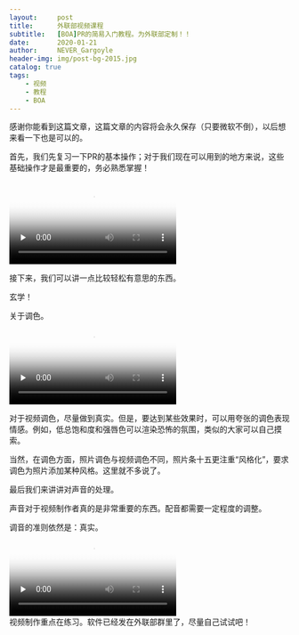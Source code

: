 ```yaml
---
layout:     post
title:      外联部视频课程
subtitle:   [BOA]PR的简易入门教程。为外联部定制！！
date:       2020-01-21
author:     NEVER_Gargoyle
header-img: img/post-bg-2015.jpg
catalog: true
tags:
    - 视频
    - 教程
    - BOA
---
```


感谢你能看到这篇文章，这篇文章的内容将会永久保存（只要微软不倒），以后想来看一下也是可以的。   

首先，我们先复习一下PR的基本操作；对于我们现在可以用到的地方来说，这些基础操作才是最重要的，务必熟悉掌握！   

<video id="video" controls="" preload="none" poster="http://om2bks7xs.bkt.clouddn.com/2017-08-26-Markdown-Advance-Video.jpg">
<source id="mp4" src="http://q62ssd5sv.bkt.clouddn.com/video1%E5%A4%8D%E4%B9%A0.mp4?e=1582333552&token=2tuIfajKFCm5nQiP-Ygqxa4iAMmVOhQCw9nGrqsa:88gJm4cVxUdILqEn0xQac1m-A9c=" type="video/mp4">
</video>   

接下来，我们可以讲一点比较轻松有意思的东西。   

玄学！   

关于调色。   
<video id="video" controls="" preload="none" poster="http://om2bks7xs.bkt.clouddn.com/2017-08-26-Markdown-Advance-Video.jpg">
<source id="mp4" src="http://q62ssd5sv.bkt.clouddn.com/video2%E8%B0%83%E8%89%B2.mp4?e=1582333552&token=2tuIfajKFCm5nQiP-Ygqxa4iAMmVOhQCw9nGrqsa:KTlNnb5LhZx_9YdXCDY_CfYRHqM=" type="video/mp4">
</video>   

对于视频调色，尽量做到真实。但是，要达到某些效果时，可以用夸张的调色表现情感。例如，低总饱和度和强唇色可以渲染恐怖的氛围，类似的大家可以自己摸索。   

当然，在调色方面，照片调色与视频调色不同，照片条十五更注重“风格化”，要求调色为照片添加某种风格。这里就不多说了。   



最后我们来讲讲对声音的处理。   

声音对于视频制作者真的是非常重要的东西。配音都需要一定程度的调整。   

调音的准则依然是：真实。   
<video id="video" controls="" preload="none" poster="http://om2bks7xs.bkt.clouddn.com/2017-08-26-Markdown-Advance-Video.jpg">
<source id="mp4" src="http://q62ssd5sv.bkt.clouddn.com/video2%E8%B0%83%E8%89%B2.mp4?e=1582333552&token=2tuIfajKFCm5nQiP-Ygqxa4iAMmVOhQCw9nGrqsa:KTlNnb5LhZx_9YdXCDY_CfYRHqM=" type="video/mp4">
</video>   
视频制作重点在练习。软件已经发在外联部群里了，尽量自己试试吧！   
